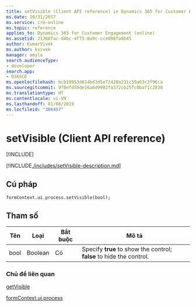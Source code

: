 ```yaml
---
title: setVisible (Client API reference) in Dynamics 365 for Customer Engagement| MicrosoftDocs
ms.date: 10/31/2017
ms.service: crm-online
ms.topic: reference
applies_to: Dynamics 365 for Customer Engagement (online)
ms.assetid: 21368fac-d4bc-4f75-8a9c-cce098fa0b45
author: KumarVivek
ms.author: kvivek
manager: amyla
search.audienceType:
- developer
search.app:
- D365CE
ms.openlocfilehash: bcb19953d614bd3d5e72428a231c59a63c3f96ca
ms.sourcegitcommit: 9f0efd59de16a6d9902fa372cb25fc0baf1c2838
ms.translationtype: HT
ms.contentlocale: vi-VN
ms.lasthandoff: 01/08/2019
ms.locfileid: "386457"
---
```

# <a name="setvisible-client-api-reference"></a>setVisible (Client API reference)

[!INCLUDE[](../../../../includes/cc_applies_to_update_9_0_0.md)]

[!INCLUDE[./includes/setVisible-description.md](./includes/setVisible-description.md)]

## <a name="syntax"></a>Cú pháp

`formContext.ui.process.setVisible(bool);`

## <a name="parameter"></a>Tham số

|Tên|Loại|Bắt buộc|Mô tả|
|--|--|--|--|
|bool|Boolean|Có|Specify **true** to show the control; **false** to hide the control.|

### <a name="related-topics"></a>Chủ đề liên quan

[getVisible](getVisible.md)

[formContext.ui.process](../formContext-ui-process.md)



